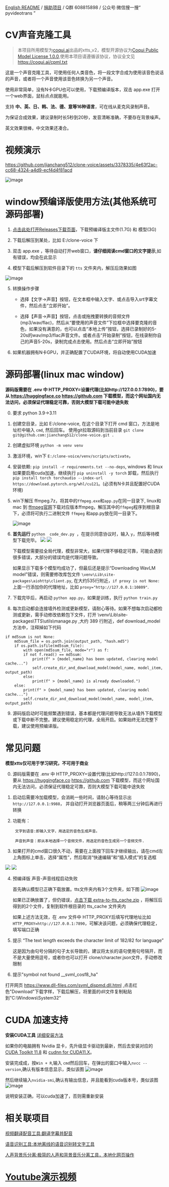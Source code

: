 [English README](./README_EN.md)  / [捐助项目](https://github.com/jianchang512/pyvideotrans/issues/80) / Q群 608815898 / 公众号:微信搜一搜“ pyvideotrans ”

# CV声音克隆工具

> 本项目所用模型为[coqui.ai](https://coqui.ai/)出品的xtts_v2，模型开源协议为[Coqui Public Model License 1.0.0](https://coqui.ai/cpml.txt),使用本项目请遵循该协议，协议全文见 https://coqui.ai/cpml.txt


 这是一个声音克隆工具，可使用任何人类音色，将一段文字合成为使用该音色说话的声音，或者将一个声音使用该音色转换为另一个声音。
 
 使用非常简单，没有N卡GPU也可以使用，下载预编译版本，双击 app.exe 打开一个web界面，鼠标点点就能用。
 
 支持 **中、英、日、韩、法、德、意等16种语言**，可在线从麦克风录制声音。
 
 为保证合成效果，建议录制时长5秒到20秒，发音清晰准确，不要存在背景噪声。
 
 英文效果很棒，中文效果还凑合。
 


# 视频演示


https://github.com/jianchang512/clone-voice/assets/3378335/4e63f2ac-cc68-4324-a4d9-ecf4d4f81acd



![image](https://github.com/jianchang512/clone-voice/assets/3378335/5401a3f8-1623-452b-b0b3-cb2efe87e3d1)




# window预编译版使用方法(其他系统可源码部署)

1. [点击此处打开Releases下载页面](https://github.com/jianchang512/clone-voice/releases)，下载预编译版主文件(1.7G) 和 模型(3G)

2. 下载后解压到某处，比如 E:/clone-voice 下

3. 双击 app.exe ，等待自动打开web窗口，**请仔细阅读cmd窗口的文字提示**,如有错误，均会在此显示

4. 模型下载后解压到软件目录下的 `tts` 文件夹内，解压后效果如图 

![image](https://github.com/jianchang512/clone-voice/assets/3378335/4b5a60eb-124d-404b-a748-c0a527482e90)

5. 转换操作步骤
	
	- 选择【文字->声音】按钮，在文本框中输入文字、或点击导入srt字幕文件，然后点击“立即开始”。
	
	- 选择【声音->声音】按钮，点击或拖拽要转换的音频文件(mp3/wav/flac)，然后从“要使用的声音文件”下拉框中选择要克隆的音色，如果没有满意的，也可以点击“本地上传”按钮，选择已录制好的5-20s的wav/mp3/flac声音文件。或者点击“开始录制”按钮，在线录制你自己的声音5-20s，录制完成点击使用。然后点击“立即开始”按钮
	
6. 如果机器拥有N卡GPU，并正确配置了CUDA环境，将自动使用CUDA加速



# 源码部署(linux mac window)

**源码版需要在 .env 中 HTTP_PROXY=设置代理(比如http://127.0.0.1:7890)，要从 https://huggingface.co https://github.com 下载模型，而这个网址国内无法访问，必须保证代理稳定可靠，否则大模型下载可能中途失败**

0. 要求 python 3.9->3.11
1. 创建空目录，比如 E:/clone-voice, 在这个目录下打开 cmd 窗口，方法是地址栏中输入 `cmd`, 然后回车。
使用git拉取源码到当前目录 ` git clone git@github.com:jianchang512/clone-voice.git . `
2. 创建虚拟环境 `python -m venv venv`
3. 激活环境，win下 `E:/clone-voice/venv/scripts/activate`，
4. 安装依赖: `pip install -r requirements.txt --no-deps`, 
windows 和 linux 如果要启用cuda加速，继续执行 `pip uninstall -y torch` 卸载，然后执行`pip install torch torchaudio --index-url https://download.pytorch.org/whl/cu121`。(必须有N卡并且配置好CUDA环境)
5. win下解压 ffmpeg.7z，将其中的`ffmpeg.exe`和`app.py`在同一目录下, linux和mac 到 [ffmpeg官网](https://ffmpeg.org/download.html)下载对应版本ffmpeg，解压其中的`ffmpeg`程序到根目录下，必须将可执行二进制文件 `ffmpeg` 和app.py放在同一目录下。

   ![image](https://github.com/jianchang512/clone-voice/assets/3378335/0c61c8b6-7f7e-475f-8984-47fb87ba58e8)

6. **首先运行**  `python  code_dev.py `，在提示同意协议时，输入 `y`，然后等待模型下载完毕。
   ![](./images/code_dev01.png)
   ![](./images/code_dev02.png)
   
	下载模型需要挂全局代理，模型非常大，如果代理不够稳定可靠，可能会遇到很多错误，大部分的错误均是代理问题导致。
	
	如果显示下载多个模型均成功了，但最后还是提示“Downloading WavLM model”错误，则需要修改库包文件 `\venv\Lib\site-packages\aiohttp\client.py`, 在大约535行附近，`if proxy is not None:` 上面一行添加你的代理地址，比如 `proxy="http://127.0.0.1:10809"`.

7. 下载完毕后，再启动 `python app.py`，如果是训练，执行 `python train.py`

8. 每次启动都会连接墙外检测或更新模型，请耐心等待。如果不想每次启动都检测或更新，需手动修改依赖包下文件，打开 \venv\Lib\site-packages\TTS\utils\manage.py ,大约 389 行附近，def download_model 方法中，注释掉如下代码

```
if md5sum is not None:
	md5sum_file = os.path.join(output_path, "hash.md5")
	if os.path.isfile(md5sum_file):
	    with open(md5sum_file, mode="r") as f:
		if not f.read() == md5sum:
		    print(f" > {model_name} has been updated, clearing model cache...")
		    self.create_dir_and_download_model(model_name, model_item, output_path)
		else:
		    print(f" > {model_name} is already downloaded.")
	else:
	    print(f" > {model_name} has been updated, clearing model cache...")
	    self.create_dir_and_download_model(model_name, model_item, output_path)
```

9. 源码版启动时可能频繁遇到错误，基本都是代理问题导致无法从墙外下载模型或下载中断不完整。建议使用稳定的代理，全局开启。如果始终无法完整下载，建议使用预编译版。




# 常见问题

**模型xtts仅可用于学习研究，不可用于商业**

0. 源码版需要在 .env 中 HTTP_PROXY=设置代理(比如http://127.0.0.1:7890)，要从 https://huggingface.co https://github.com 下载模型，而这个网址国内无法访问，必须保证代理稳定可靠，否则大模型下载可能中途失败

1. 启动后需要冷加载模型，会消耗一些时间，请耐心等待显示出`http://127.0.0.1:9988`， 并自动打开浏览器页面后，稍等两三分钟后再进行转换

2. 功能有：

		文字到语音:即输入文字，用选定的音色生成声音。
		
		声音到声音：即从本地选择一个音频文件，用选定的音色生成另一个音频文件.
		
3. 如果打开的cmd窗口很久不动，需要在上面按下回车才继续输出，请在cmd左上角图标上单击，选择“属性”，然后取消“快速编辑”和“插入模式”的复选框

![](./images/3.png)
![](./images/4.png)


4. 预编译版 声音-声音线程启动失败

   首先确认模型已正确下载放置。tts文件夹内有3个文件夹，如下图
   ![image](https://github.com/jianchang512/clone-voice/assets/3378335/4b5a60eb-124d-404b-a748-c0a527482e90)

   如果已正确放置了，但仍错误，[点击下载 extra-to-tts_cache.zip](https://github.com/jianchang512/clone-voice/releases/download/v0.0.1/extra-to-tts_cache.zip) ，将解压后得到的2个文件，复制到软件根目录的 tts_cache 文件夹内

   如果上述方法无效，在 .env 文件中 HTTP_PROXY后填写代理地址比如 `HTTP_PROXY=http://127.0.0.1:7890`，可解决该问题，必须确保代理稳定，填写端口正确

5. 提示 “The text length exceeds the character limit of 182/82 for language”

   这是因为由句号分隔的句子太长导致的，建议将太长的语句使用句号隔开，而不是大量使用逗号，或者你也可以打开 clone/character.json文件，手动修改限制
   
6. 提示"symbol not found __svml_cosf8_ha"

打开网页 https://www.dll-files.com/svml_dispmd.dll.html ,点击红色"Download"下载字样，下载后解压，将里面的dll文件复制粘贴到"C:\Windows\System32"
   



# CUDA 加速支持

**安装CUDA工具** [详细安装方法](https://juejin.cn/post/7318704408727519270)

如果你的电脑拥有 Nvidia 显卡，先升级显卡驱动到最新，然后去安装对应的 
   [CUDA Toolkit 11.8](https://developer.nvidia.com/cuda-downloads)  和  [cudnn for CUDA11.X](https://developer.nvidia.com/rdp/cudnn-archive)。
   
   安装完成成，按`Win + R`,输入 `cmd`然后回车，在弹出的窗口中输入`nvcc --version`,确认有版本信息显示，类似该图
   ![image](https://github.com/jianchang512/pyvideotrans/assets/3378335/e68de07f-4bb1-4fc9-bccd-8f841825915a)

   然后继续输入`nvidia-smi`,确认有输出信息，并且能看到cuda版本号，类似该图
   ![image](https://github.com/jianchang512/pyvideotrans/assets/3378335/71f1d7d3-07f9-4579-b310-39284734006b)

   说明安装正确，可以cuda加速了，否则需重新安装



# 相关联项目

[视频翻译配音工具:翻译字幕并配音](https://github.com/jianchang512/pyvideotrans)

[语音识别工具:本地离线的语音识别转文字工具](https://github.com/jianchang512/stt)

[人声背景乐分离:极简的人声和背景音乐分离工具，本地化网页操作](https://github.com/jianchang512/vocal-separate)


# [Youtube演示视频](https://youtu.be/CC227GXOJLk)
